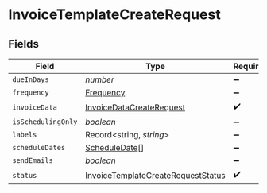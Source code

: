 # InvoiceTemplateCreateRequest


## Fields

| Field                                                                                           | Type                                                                                            | Required                                                                                        | Description                                                                                     |
| ----------------------------------------------------------------------------------------------- | ----------------------------------------------------------------------------------------------- | ----------------------------------------------------------------------------------------------- | ----------------------------------------------------------------------------------------------- |
| `dueInDays`                                                                                     | *number*                                                                                        | :heavy_minus_sign:                                                                              | N/A                                                                                             |
| `frequency`                                                                                     | [Frequency](../../models/shared/frequency.md)                                                   | :heavy_minus_sign:                                                                              | N/A                                                                                             |
| `invoiceData`                                                                                   | [InvoiceDataCreateRequest](../../models/shared/invoicedatacreaterequest.md)                     | :heavy_check_mark:                                                                              | N/A                                                                                             |
| `isSchedulingOnly`                                                                              | *boolean*                                                                                       | :heavy_minus_sign:                                                                              | N/A                                                                                             |
| `labels`                                                                                        | Record<string, *string*>                                                                        | :heavy_minus_sign:                                                                              | N/A                                                                                             |
| `scheduleDates`                                                                                 | [ScheduleDate](../../models/shared/scheduledate.md)[]                                           | :heavy_minus_sign:                                                                              | N/A                                                                                             |
| `sendEmails`                                                                                    | *boolean*                                                                                       | :heavy_minus_sign:                                                                              | N/A                                                                                             |
| `status`                                                                                        | [InvoiceTemplateCreateRequestStatus](../../models/shared/invoicetemplatecreaterequeststatus.md) | :heavy_check_mark:                                                                              | N/A                                                                                             |